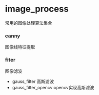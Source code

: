 # image_process

常用的图像处理算法集合

### canny

图像线特征提取

### fiter

图像滤波

- gauss_filter 高斯滤波
- gauss_filter_opencv opencv实现高斯滤波

